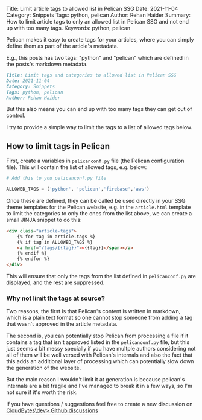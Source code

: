 Title: Limit article tags to allowed list in Pelican SSG
Date: 2021-11-04
Category: Snippets
Tags: python, pelican
Author: Rehan Haider
Summary: How to limit article tags to only an allowed list in Pelican SSG and not end up with too many tags.
Keywords: python, pelican


Pelican makes it easy to create tags for your articles, where you can simply define them as part of the article's metadata.

E.g., this posts has two tags: "python" and "pelican" which are defined in the posts's markdown metadata.

```markdown
Title: Limit tags and categories to allowed list in Pelican SSG
Date: 2021-11-04
Category: Snippets
Tags: python, pelican
Author: Rehan Haider
```

But this also means you can end up with too many tags they can get out of control. 

I try to provide a simple way to limit the tags to a list of allowed tags below. 

## How to limit tags in Pelican

First, create a variables in `pelicanconf.py` file (the Pelican configuration file). This will contain the list of allowed tags, e.g. below:

```python
# Add this to you pelicanconf.py file

ALLOWED_TAGS = ('python', 'pelican','firebase','aws')
```

Once these are defined, they can be called be used directly in your SSG theme templates for the Pelican website, e.g. in the `article.html` template to limit the categories to only the ones from the list above, we can create a small JINJA snippet to do this:

```html
<div class="article-tags">
    {% for tag in article.tags %}
    {% if tag in ALLOWED_TAGS %}
    <a href="/tags/{{tag}}"><{{tag}}</span></a>
    {% endif %}
    {% endfor %}
</div>
```
This will ensure that only the tags from the list defined in `pelicanconf.py` are displayed, and the rest are suppressed.

### Why not limit the tags at source?
Two reasons, the first is that Pelican's content is written in markdown, which is a plain text format so one cannot stop someone from adding a tag that wasn't approved in the article metadata. 

The second is, you can potentially stop Pelican from processing a file if it contains a tag that isn't approved listed in the `pelicanconf.py` file, but this just seems a bit messy specially if you have multple authors considering not all of them will be well versed with Pelican's internals and also the fact that this adds an additional layer of processing which can potentially slow down the generation of the website.

But the main reason I wouldn't limit it at generation is because pelican's internals are a bit fragile and I've managed to break it in a few ways, so I'm not sure if it's worth the risk.


If you have questions / suggestions feel free to create a new discussion on [CloudBytes\dev> Github discussions](https://github.com/CloudBytesDotDev/CloudBytes.dev/discussions)
